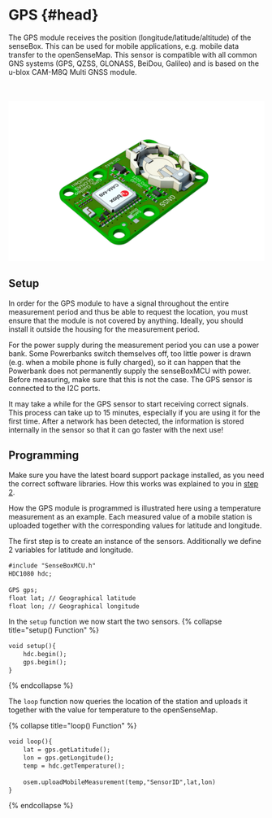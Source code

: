 # GPS {#head}
<div class="description">The GPS module receives the position (longitude/latitude/altitude) of the senseBox. This can be used for mobile applications, e.g. mobile data transfer to the openSenseMap. This sensor is compatible with all common GNS systems (GPS, QZSS, GLONASS, BeiDou, Galileo) and is based on the u-blox CAM-M8Q Multi GNSS module.</div>

<div class="line">
    <br>
    <br>
</div>

![GPS module](https://github.com/sensebox/resources/raw/master/gitbook_pictures/gps%20top.png)


## Setup 
In order for the GPS module to have a signal throughout the entire measurement period and thus be able to request the location, you must ensure that the module is not covered by anything. Ideally, you should install it outside the housing for the measurement period. 

For the power supply during the measurement period you can use a power bank. Some Powerbanks switch themselves off, too little power is drawn (e.g. when a mobile phone is fully charged), so it can happen that the Powerbank does not permanently supply the senseBoxMCU with power. Before measuring, make sure that this is not the case. The GPS sensor is connected to the I2C ports. 

<div class="box_warning">
    <i class="fa fa-info fa-fw" aria-hidden="true" style="color: #42acf3;"></i>
    It may take a while for the GPS sensor to start receiving correct signals. This process can take up to 15 minutes, especially if you are using it for the first time. After a network has been detected, the information is stored internally in the sensor so that it can go faster with the next use!
</div>


## Programming

<div class="box_warning">
    <i class="fa fa-info fa-fw" aria-hidden="true" style="color: #42acf3;"></i>
    Make sure you have the latest board support package installed, as you need the correct software libraries. How this works was explained to you in <a href ="../../erste-schritte/board-support-packages-installieren.md">step 2</a>.
</div>

How the GPS module is programmed is illustrated here using a temperature measurement as an example. Each measured value of a mobile station is uploaded together with the corresponding values for latitude and longitude.

The first step is to create an instance of the sensors. Additionally we define 2 variables for latitude and longitude.
```arduino
#include "SenseBoxMCU.h"
HDC1080 hdc;

GPS gps;
float lat; // Geographical latitude
float lon; // Geographical longitude
```
In the `setup` function we now start the two sensors. 
{% collapse title="setup() Function" %}

```arduino
void setup(){
    hdc.begin();
    gps.begin();
}
```
{% endcollapse %}

The `loop` function now queries the location of the station and uploads it together with the value for temperature to the openSenseMap. 

{% collapse title="loop() Function" %} 
```arduino
void loop(){
    lat = gps.getLatitude();
    lon = gps.getLongitude();
    temp = hdc.getTemperature();

    osem.uploadMobileMeasurement(temp,"SensorID",lat,lon)
}
```
{% endcollapse %}


